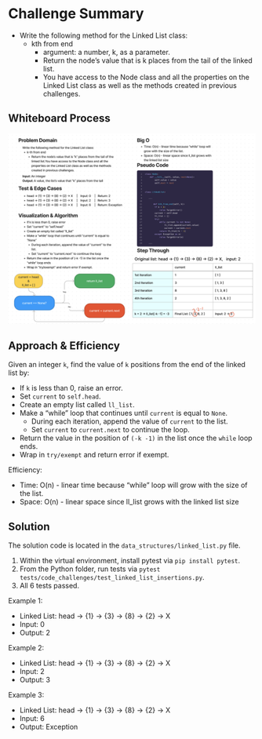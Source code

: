# Challenge Summary

* Write the following method for the Linked List class:
  * kth from end
    * argument: a number, k, as a parameter.
    * Return the node’s value that is k places from the tail of the linked list.
    * You have access to the Node class and all the properties on the Linked List class as well as the methods created in previous challenges.

## Whiteboard Process

![White Board CC07](linked_list_kth.png)

## Approach & Efficiency

Given an integer `k`, find the value of `k` positions from the end of the linked list by:
* If `k` is less than 0, raise an error.
* Set `current` to `self.head`.
* Create an empty list called `ll_list`.
* Make a “while” loop that continues until `current` is equal to `None`.
  * During each iteration, append the value of `current` to the list.
  * Set `current` to `current.next` to continue the loop.
* Return the value in the position of `(-k -1)` in the list once the `while` loop ends.
* Wrap in `try/exempt` and return error if exempt.

Efficiency:
* Time: O(n) - linear time because “while” loop will grow with the size of the list.
* Space: O(n) - linear space since ll_list grows with the linked list size

## Solution

The solution code is located in the `data_structures/linked_list.py` file.

1. Within the virtual environment, install pytest via `pip install pytest`.
2. From the Python folder, run tests via `pytest tests/code_challenges/test_linked_list_insertions.py`.
3. All 6 tests passed.

Example 1:
* Linked List: head -> {1} -> {3} -> {8} -> {2} -> X
* Input: 0
* Output: 2

Example 2:
* Linked List: head -> {1} -> {3} -> {8} -> {2} -> X
* Input: 2
* Output: 3

Example 3:
* Linked List: head -> {1} -> {3} -> {8} -> {2} -> X
* Input: 6
* Output: Exception

